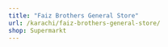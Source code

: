 ```yaml
---
title: "Faiz Brothers General Store"
url: /karachi/faiz-brothers-general-store/
shop: Supermarkt
---
```

